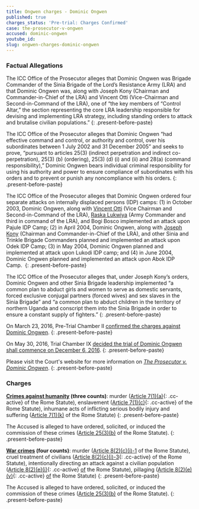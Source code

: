 ```yaml
---
title: Ongwen charges - Dominic Ongwen
published: true
charges_status: 'Pre-trial: Charges Confirmed'
case: the-prosecutor-v-ongwen
accused: dominic-ongwen
youtube_id:
slug: ongwen-charges-dominic-ongwen
---
```



### Factual Allegations

The ICC Office of the Prosecutor alleges that Dominic Ongwen was Brigade Commander of the Sinia Brigade of the Lord’s Resistance Army (LRA) and that Dominic Ongwen was, along with Joseph Kony (Chairman and Commander-in-Chief of the LRA) and Vincent Otti (Vice-Chairman and Second-in-Command of the LRA), one of “the key members of “Control Altar,” the section representing the core LRA leadership responsible for devising and implementing LRA strategy, including standing orders to attack and brutalise civilian populations.”
{: .present-before-paste}

The ICC Office of the Prosecutor alleges that Dominic Ongwen “had effective command and control, or authority and control, over his subordinates between 1 July 2002 and 31 December 2005” and seeks to prove, “pursuant to articles 25(3) (indirect perpetration and indirect co-perpetration), 25(3) (b) (ordering), 25(3) (d) (i) and (ii) and 28(a) (command responsibility),” Dominic Ongwen bears individual criminal responsibility for using his authority and power to ensure compliance of subordinates with his orders and to prevent or punish any noncompliance with his orders.
{: .present-before-paste}

The ICC Office of the Prosecutor alleges that Dominic Ongwen ordered four separate attacks on internally displaced persons (IDP) camps: (1) in October 2003, Dominic Ongwen, along with [Vincent Otti](https://www.aba-icc.org/accused/vincent-otti/) (Vice Chairman and Second-in-Command of the LRA), [Raska Lukwiya](https://www.aba-icc.org/accused/raska-lukwiya/) (Army Commander and third in command of the LRA), and Bogi Bosco implemented an attack upon Pajule IDP Camp; (2) in April 2004, Dominic Ongwen, along with [Joseph Kony](https://www.aba-icc.org/accused/joseph-kony/) (Chairman and Commander-in-Chief of the LRA), and other Sinia and Trinkle Brigade Commanders planned and implemented an attack upon Odek IDP Camp; (3) in May 2004, Dominic Ongwen planned and implemented at attack upon Lukodi IDP camp; and (4) in June 2004, Dominic Ongwen planned and implemented an attack upon Abok IDP Camp.&nbsp;
{: .present-before-paste}

The ICC Office of the Prosecutor alleges that, under Joseph Kony’s orders, Dominic Ongwen and other Sinia Brigade leadership implemented “a common plan to abduct girls and women to serve as domestic servants, forced exclusive conjugal partners (forced wives) and sex slaves in the Sinia Brigade” and “a common plan to abduct children in the territory of northern Uganda and conscript them into the Sinia Brigade in order to ensure a constant supply of fighters.”
{: .present-before-paste}

On March 23, 2016, Pre-Trial Chamber II [confirmed the charges against Dominic Ongwen](https://www.icc-cpi.int/Pages/record.aspx?docNo=ICC-02/04-01/15-422-Red).
{: .present-before-paste}

On May 30, 2016, Trial Chamber IX [decided the trial of Dominic Ongwen shall commence on December 6, 2016](https://www.icc-cpi.int/Pages/record.aspx?docNo=ICC-02/04-01/15-449).
{: .present-before-paste}

Please visit the Court's website for more information on [*The Prosecutor v. Dominic Ongwen*](https://www.icc-cpi.int/uganda/ongwen).
{: .present-before-paste}

### Charges

**[Crimes against humanity](http://www.casematrixnetwork.org/case-m/klamberg-commentary/rome-statute/#c1171) (three counts)**: murder ([Article 7(1)(a)](){: .cc-active} of the Rome Statute), enslavement ([Article 7(1)(c)](){: .cc-active} of the Rome Statute), inhumane acts of inflicting serious bodily injury and suffering ([Article 7(1)(k)](http://www.casematrixnetwork.org/cmn-knowledge-hub/klamberg-commentary/elements-of-crime/#c2301) of the Rome Statute)
{: .present-before-paste}

The Accused is alleged to have ordered, solicited, or induced the commission of these crimes ([Article 25(3)(b)](http://www.casematrixnetwork.org/case-m/klamberg-commentary/rome-statute/#c1198) of the Rome Statute).
{: .present-before-paste}

**[War crimes](http://www.casematrixnetwork.org/case-m/klamberg-commentary/rome-statute/#c1172) (four counts)**: murder ([Article 8(2)(c)(i)-1](http://www.casematrixnetwork.org/cmn-knowledge-hub/klamberg-commentary/elements-of-crime/#c2359) of the Rome Statute), cruel treatment of civilians ([Article 8(2)(c)(i)-3](){: .cc-active} of the Rome Statute), intentionally directing an attack against a civilian population ([Article 8(2)(e)(i)](){: .cc-active} [of](http://www.casematrixnetwork.org/cmn-knowledge-hub/klamberg-commentary/elements-of-crime/#c2367) the Rome Statute), pillaging ([Article 8(2)(e)(v)](){: .cc-active} [of](http://www.casematrixnetwork.org/cmn-knowledge-hub/klamberg-commentary/elements-of-crime/#c2371) the Rome Statute)
{: .present-before-paste}

The Accused is alleged to have ordered, solicited, or induced the commission of these crimes ([Article 25(3)(b)](http://www.casematrixnetwork.org/case-m/klamberg-commentary/rome-statute/#c1198) of the Rome Statute).
{: .present-before-paste}